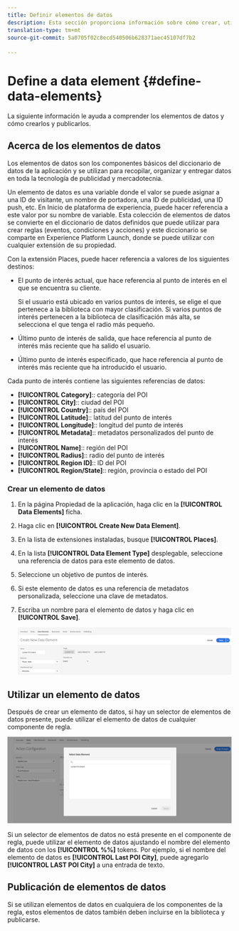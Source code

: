 ```yaml
---
title: Definir elementos de datos
description: Esta sección proporciona información sobre cómo crear, utilizar y publicar elementos de datos en Inicio de plataforma de experiencia para lugares.
translation-type: tm+mt
source-git-commit: 5a0705f02c8ecd540506b628371aec45107df7b2

---
```



# Define a data element {#define-data-elements}

La siguiente información le ayuda a comprender los elementos de datos y cómo crearlos y publicarlos.

## Acerca de los elementos de datos

Los elementos de datos son los componentes básicos del diccionario de datos de la aplicación y se utilizan para recopilar, organizar y entregar datos en toda la tecnología de publicidad y mercadotecnia.

Un elemento de datos es una variable donde el valor se puede asignar a una ID de visitante, un nombre de portadora, una ID de publicidad, una ID push, etc. En Inicio de plataforma de experiencia, puede hacer referencia a este valor por su nombre de variable. Esta colección de elementos de datos se convierte en el diccionario de datos definidos que puede utilizar para crear reglas (eventos, condiciones y acciones) y este diccionario se comparte en Experience Platform Launch, donde se puede utilizar con cualquier extensión de su propiedad.

Con la extensión Places, puede hacer referencia a valores de los siguientes destinos:

* El punto de interés actual, que hace referencia al punto de interés en el que se encuentra su cliente.

   Si el usuario está ubicado en varios puntos de interés, se elige el que pertenece a la biblioteca con mayor clasificación. Si varios puntos de interés pertenecen a la biblioteca de clasificación más alta, se selecciona el que tenga el radio más pequeño.
* Último punto de interés de salida, que hace referencia al punto de interés más reciente que ha salido el usuario.
* Último punto de interés especificado, que hace referencia al punto de interés más reciente que ha introducido el usuario.

Cada punto de interés contiene las siguientes referencias de datos:

* **[!UICONTROL Category]**:: categoría del POI
* **[!UICONTROL City]**:: ciudad del POI
* **[!UICONTROL Country]**:: país del POI
* **[!UICONTROL Latitude]**:: latitud del punto de interés
* **[!UICONTROL Longitude]**:: longitud del punto de interés
* **[!UICONTROL Metadata]**:: metadatos personalizados del punto de interés
* **[!UICONTROL Name]**:: región del POI
* **[!UICONTROL Radius]**:: radio del punto de interés
* **[!UICONTROL Region ID]**:: ID del POI
* **[!UICONTROL Region/State]**:: región, provincia o estado del POI

### Crear un elemento de datos

1. En la página Propiedad de la aplicación, haga clic en la **[!UICONTROL Data Elements]** ficha.

1. Haga clic en **[!UICONTROL Create New Data Element]**.

1. En la lista de extensiones instaladas, busque **[!UICONTROL Places]**.

1. En la lista **[!UICONTROL Data Element Type]** desplegable, seleccione una referencia de datos para este elemento de datos.

1. Seleccione un objetivo de puntos de interés.

1. Si este elemento de datos es una referencia de metadatos personalizada, seleccione una clave de metadatos.

1. Escriba un nombre para el elemento de datos y haga clic en **[!UICONTROL Save]**.

   ![Crear elemento de datos](/help/assets/create-de-7-v3.png)


## Utilizar un elemento de datos

Después de crear un elemento de datos, si hay un selector de elementos de datos presente, puede utilizar el elemento de datos de cualquier componente de regla.

![Usar el elemento de datos](/help/assets/use-de-v2.png)

Si un selector de elementos de datos no está presente en el componente de regla, puede utilizar el elemento de datos ajustando el nombre del elemento de datos con los **[!UICONTROL %%]** tokens.
Por ejemplo, si el nombre del elemento de datos es **[!UICONTROL Last POI City]**, puede agregarlo **[!UICONTROL LAST POI City]** a una entrada de texto.


## Publicación de elementos de datos

Si se utilizan elementos de datos en cualquiera de los componentes de la regla, estos elementos de datos también deben incluirse en la biblioteca y publicarse.
